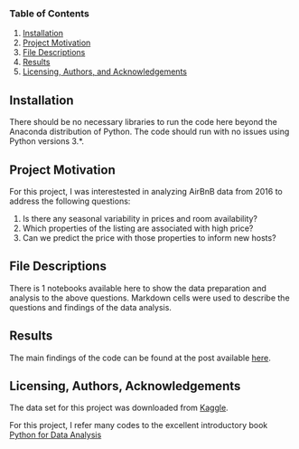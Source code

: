 
### Table of Contents

1. [Installation](#installation)
2. [Project Motivation](#motivation)
3. [File Descriptions](#files)
4. [Results](#results)
5. [Licensing, Authors, and Acknowledgements](#licensing)

## Installation <a name="installation"></a>

There should be no necessary libraries to run the code here beyond the Anaconda distribution of Python. The code should run with no issues using Python versions 3.*.

## Project Motivation<a name="motivation"></a>

For this project, I was interestested in analyzing AirBnB data from 2016 to address the following questions:

1. Is there any seasonal variability in prices and room availability?
2. Which properties of the listing are associated with high price?
3. Can we predict the price with those properties to inform new hosts?

## File Descriptions <a name="files"></a>

There is 1 notebooks available here to show the data preparation and analysis to the above questions. Markdown cells were used to describe the questions and findings of the data analysis.

## Results<a name="results"></a>

The main findings of the code can be found at the post available [here](https://medium.com/@josh_2774/how-do-you-become-a-developer-5ef1c1c68711).

## Licensing, Authors, Acknowledgements<a name="licensing"></a>

The data set for this project was downloaded from [Kaggle](https://www.kaggle.com/airbnb/seattle).

For this project, I refer many codes to the excellent introductory book [Python for Data Analysis](https://www.amazon.com/Python-Data-Analysis-Wrangling-IPython-dp-1491957662/dp/1491957662/ref=dp_ob_title_bk)
